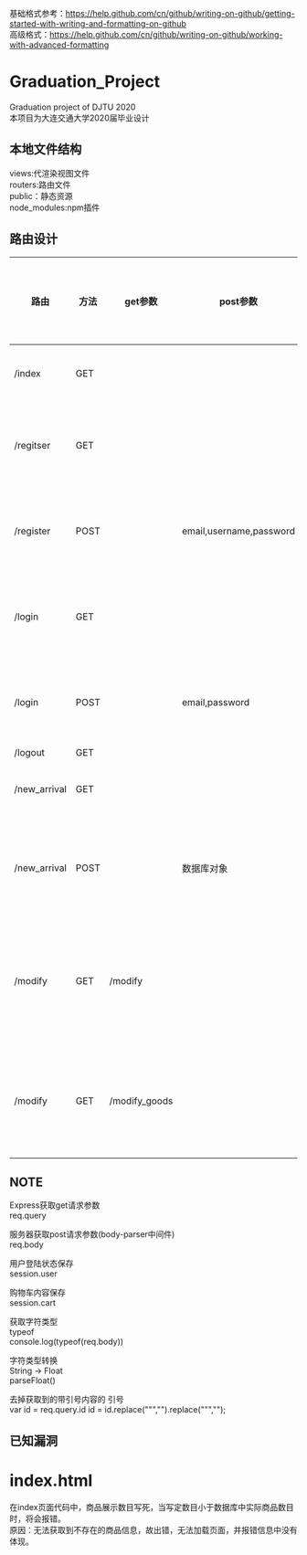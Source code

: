 基础格式参考：https://help.github.com/cn/github/writing-on-github/getting-started-with-writing-and-formatting-on-github  
高级格式：https://help.github.com/cn/github/writing-on-github/working-with-advanced-formatting  
# Graduation_Project
Graduation project of DJTU 2020  
本项目为大连交通大学2020届毕业设计  
  
## 本地文件结构
views:代渲染视图文件  
routers:路由文件  
public：静态资源  
node_modules:npm插件  
  
## 路由设计  
| 路由         | 方法 | get参数       | post参数                | 是否需要登录 | 备注               |
| ------------ | ---- | ------------- | ----------------------- | ------------ | ------------------ |
| /index       | GET  |               |                         |              | 渲染首页           |
| /regitser    | GET  |               |                         |              | 渲染注册页面       |
| /register    | POST |               | email,username,password |              | 处理注册请求       |
| /login       | GET  |               |                         |              | 渲染登陆页面       |
| /login       | POST |               | email,password          |              | 处理登陆请求       |
| /logout      | GET  |               |                         |              |                    | 处理退出请求 |
| /new_arrival | GET  |               |                         |              | 新货上架           |
| /new_arrival | POST |               | 数据库对象              |              | 存放新产品信息     |
| /modify      | GET  | /modify       |                         |              | 渲染待修改列表页面 |
| /modify      | GET  | /modify_goods |                         |              | 渲染修改详情页面   |

  
## NOTE
Express获取get请求参数  
req.query  

服务器获取post请求参数(body-parser中间件)  
req.body  

用户登陆状态保存  
session.user  

购物车内容保存  
session.cart  

获取字符类型  
typeof  
console.log(typeof(req.body))  

字符类型转换  
String -> Float  
parseFloat()  

去掉获取到的带引号内容的 引号  
var id = req.query.id
    id = id.replace("\"","").replace("\"","");  

## 已知漏洞  
# index.html  
在index页面代码中，商品展示数目写死，当写定数目小于数据库中实际商品数目时，将会报错。  
原因：无法获取到不存在的商品信息，故出错，无法加载页面，并报错信息中没有体现。  